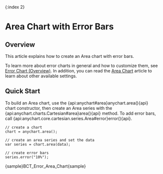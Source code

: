 {:index 2}
# Area Chart with Error Bars

## Overview

This article explains how to create an Area chart with error bars.

To learn more about error charts in general and how to customize them, see [Error Chart (Overview)](Overview). In addition, you can read the [Area Chart](../Area_Chart) article to learn about other available settings.

## Quick Start

To build an Area chart, use the {api:anychart#area}anychart.area(){api} chart constructor, then create an Area series with the {api:anychart.charts.Cartesian#area}area(){api} method. To add error bars, call {api:anychart.core.cartesian.series.Area#error}error(){api}.

```
// create a chart
chart = anychart.area();

// create an area series and set the data
var series = chart.area(data);

// create error bars
series.error("10%");
```

{sample}BCT\_Error\_Area\_Chart{sample}
